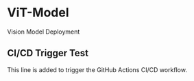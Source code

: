 # ViT-Model
Vision Model Deployment

## CI/CD Trigger Test
This line is added to trigger the GitHub Actions CI/CD workflow.